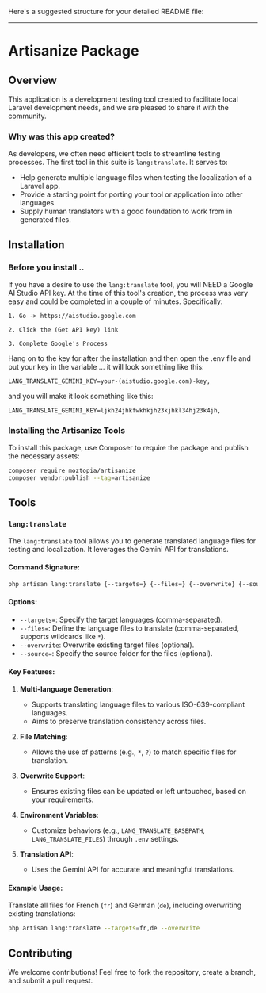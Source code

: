 Here's a suggested structure for your detailed README file:

---

# Artisanize Package

## Overview

This application is a development testing tool created to facilitate local Laravel development needs, and we are pleased to share it with the community.

### Why was this app created?

As developers, we often need efficient tools to streamline testing processes. The first tool in this suite is `lang:translate`. It serves to:

- Help generate multiple language files when testing the localization of a Laravel app.
- Provide a starting point for porting your tool or application into other languages.
- Supply human translators with a good foundation to work from in generated files.

## Installation

### Before you install ..

If you have a desire to use the `lang:translate` tool, you will NEED a Google AI Studio API key. At the time of this tool's creation, the process was very easy and could be completed in a couple of minutes. Specifically:

`1. Go -> https://aistudio.google.com`

`2. Click the (Get API key) link`

`3. Complete Google's Process`

Hang on to the key for after the installation and then open the .env file and put your key in the variable ... it will look something like this:

`LANG_TRANSLATE_GEMINI_KEY=your-(aistudio.google.com)-key,`

and you will make it look something like this:

`LANG_TRANSLATE_GEMINI_KEY=ljkh24jhkfwkhkjh23kjhkl34hj23k4jh,`

### Installing the Artisanize Tools

To install this package, use Composer to require the package and publish the necessary assets:

```bash
composer require moztopia/artisanize
composer vendor:publish --tag=artisanize
```

## Tools

### `lang:translate`

The `lang:translate` tool allows you to generate translated language files for testing and localization. It leverages the Gemini API for translations.

#### Command Signature:

```bash
php artisan lang:translate {--targets=} {--files=} {--overwrite} {--source=}
```

#### Options:

- `--targets=`: Specify the target languages (comma-separated).
- `--files=`: Define the language files to translate (comma-separated, supports wildcards like `*`).
- `--overwrite`: Overwrite existing target files (optional).
- `--source=`: Specify the source folder for the files (optional).

#### Key Features:

1. **Multi-language Generation**:

   - Supports translating language files to various ISO-639-compliant languages.
   - Aims to preserve translation consistency across files.

2. **File Matching**:

   - Allows the use of patterns (e.g., `*`, `?`) to match specific files for translation.

3. **Overwrite Support**:

   - Ensures existing files can be updated or left untouched, based on your requirements.

4. **Environment Variables**:

   - Customize behaviors (e.g., `LANG_TRANSLATE_BASEPATH`, `LANG_TRANSLATE_FILES`) through `.env` settings.

5. **Translation API**:
   - Uses the Gemini API for accurate and meaningful translations.

#### Example Usage:

Translate all files for French (`fr`) and German (`de`), including overwriting existing translations:

```bash
php artisan lang:translate --targets=fr,de --overwrite
```

## Contributing

We welcome contributions! Feel free to fork the repository, create a branch, and submit a pull request.
